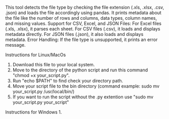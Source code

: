 This tool detects the file type by checking the file extension (.xls, .xlsx, .csv, .json) and loads the file accordingly using pandas.
It prints metadata about the file like the number of rows and columns, data types, column names, and missing values.
Support for CSV, Excel, and JSON Files:
For Excel files (.xls, .xlsx), it parses each sheet.
For CSV files (.csv), it loads and displays metadata directly.
For JSON files (.json), it also loads and displays metadata.
Error Handling:
If the file type is unsupported, it prints an error message.

Instructions for Linux/MacOs
1. Download this file to your local system.
2. Move to the directory of the python script and run this command "chmod +x your_script.py".
3. Run "echo $PATH" to find check your directory path.
4. Move your script file to the bin directory (command example: sudo mv your_script.py /usr/local/bin/)
5. If you want to run the script without the .py extention use "sudo mv your_script.py your_script"

Instructions for Windows
1. 

